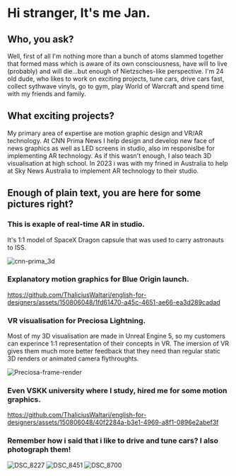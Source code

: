 # Hi stranger, It's me Jan.
## Who, you ask? 
Well, first of all I'm nothing more than a bunch of atoms slammed together that formed mass which is aware of its own consciousness, have will to live (probably) and will die...but enough of Nietzsches-like perspective. I'm 24 old dude, who likes to work on exciting projects, tune cars, drive cars fast, collect sythwave vinyls, go to gym, play World of Warcraft and spend time with my friends and family.
## What exciting projects?
My primary area of expertise are motion graphic design and VR/AR technology. At CNN Prima News I help design and develop new face of news graphics as well as LED screens in studio, also im responislbe for implementing AR technology. As if this wasn't enough, I also teach 3D visualisation at high school. In 2023 i was with my frined in Australia to help at Sky News Australia to implement AR technology to their studio.

## Enough of plain text, you are here for some pictures right?

### This is exaple of real-time AR in studio. 
It's 1:1 model of SpaceX Dragon capsule that was used to carry astronauts to ISS.

![cnn-prima_3d](https://github.com/ThaliciusWaltari/english-for-designers/assets/150806048/4712e285-73d7-45dd-b1ed-47fc6da98ab8)

### Explanatory motion graphics for Blue Origin launch.

https://github.com/ThaliciusWaltari/english-for-designers/assets/150806048/1fd61470-a45c-4651-ae66-ea3d289cadad

### VR visualisation for Preciosa Lightning.
Most of my 3D visualisation are made in Unreal Engine 5, so my customers can experince 1:1 representation of their concepts in VR. The imersion of VR gives them much more better feedback that they need than regular static 3D renders or animated camera flythroughts.

![Preciosa-frame-render](https://github.com/ThaliciusWaltari/english-for-designers/assets/150806048/2ab90836-e6ba-41da-9190-a9b7b7a4ae61)

### Even VSKK university where I study, hired me for some motion graphics.

https://github.com/ThaliciusWaltari/english-for-designers/assets/150806048/40f2284a-b3e1-4969-a8f1-0896e2abef3f

### Remember how i said that i like to drive and tune cars? I also photograph them!

![DSC_8227](https://github.com/ThaliciusWaltari/english-for-designers/assets/150806048/836641d7-4be6-43c1-ba85-f7e51b1c0080)
![DSC_8451](https://github.com/ThaliciusWaltari/english-for-designers/assets/150806048/c05ca3fd-a950-425e-b941-dd1f79fe8ee9)
![DSC_8700](https://github.com/ThaliciusWaltari/english-for-designers/assets/150806048/1433538f-4c7c-4e2b-835a-34d65c123789)

